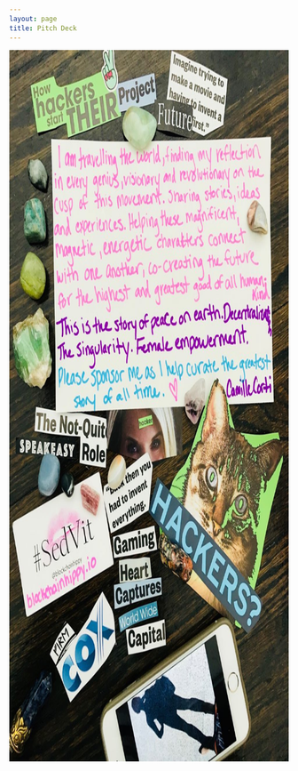 ```yaml
---
layout: page
title: Pitch Deck
---
```

<p>
<img src="images/pitchdeck.jpg" alt="Pitch Deck" style="width:960px;height:1280px">
</p>


